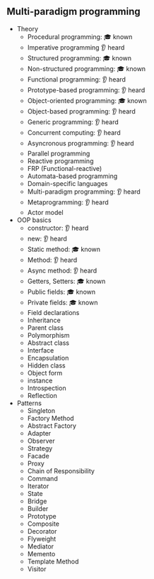## Multi-paradigm programming

- Theory
  - Procedural programming: 🎓 known
  - Imperative programming 👂 heard
  - Structured programming: 🎓 known
  - Non-structured programming: 🎓 known
  - Functional programming: 👂 heard
  - Prototype-based programming: 👂 heard
  - Object-oriented programming: 🎓 known
  - Object-based programming: 👂 heard
  - Generic programming: 👂 heard
  - Concurrent computing: 👂 heard
  - Asyncronous programming: 👂 heard
  - Parallel programming
  - Reactive programming
  - FRP (Functional-reactive)
  - Automata-based programming
  - Domain-specific languages
  - Multi-paradigm programming: 👂 heard
  - Metaprogramming: 👂 heard
  - Actor model
- OOP basics
  - constructor: 👂 heard
  - new: 👂 heard
  - Static method: 🎓 known
  - Method: 👂 heard
  - Async method: 👂 heard
  - Getters, Setters: 🎓 known
  - Public fields: 🎓 known
  - Private fields: 🎓 known
  - Field declarations
  - Inheritance
  - Parent class
  - Polymorphism
  - Abstract class
  - Interface
  - Encapsulation
  - Hidden class
  - Object form
  - instance
  - Introspection
  - Reflection
- Patterns
  - Singleton
  - Factory Method
  - Abstract Factory
  - Adapter
  - Observer
  - Strategy
  - Facade
  - Proxy
  - Chain of Responsibility
  - Command
  - Iterator
  - State
  - Bridge
  - Builder
  - Prototype
  - Composite
  - Decorator
  - Flyweight
  - Mediator
  - Memento
  - Template Method
  - Visitor
